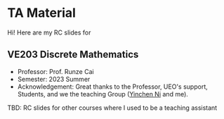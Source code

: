 # TA Material

Hi! Here are my RC slides for

## VE203 Discrete Mathematics
- Professor: Prof. Runze Cai
- Semester: 2023 Summer
- Acknowledgement: Great thanks to the Professor, UEO's support, Students, and we the teaching Group ([Yinchen Ni](https://github.com/hamham223) and me).

TBD: RC slides for other courses where I used to be a teaching assistant